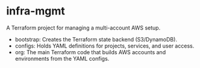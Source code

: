 # infra-mgmt

A Terraform project for managing a multi-account AWS setup.

- bootstrap: Creates the Terraform state backend (S3/DynamoDB).
- configs: Holds YAML definitions for projects, services, and user access.
- org: The main Terraform code that builds AWS accounts and environments from the YAML configs.

